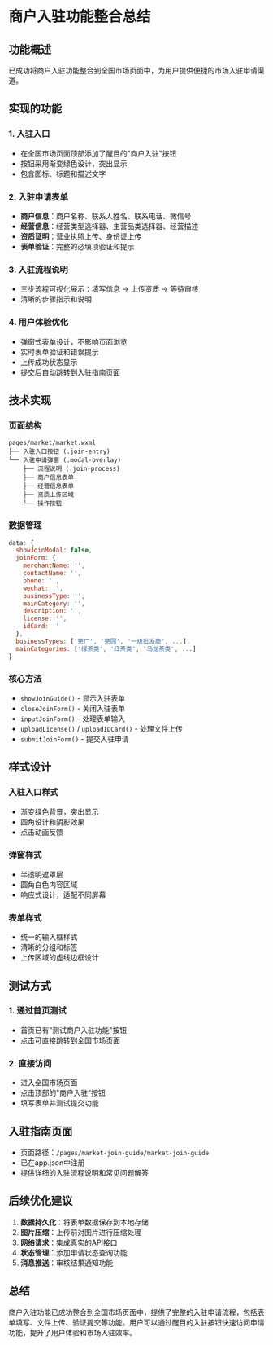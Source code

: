 # 商户入驻功能整合总结

## 功能概述
已成功将商户入驻功能整合到全国市场页面中，为用户提供便捷的市场入驻申请渠道。

## 实现的功能

### 1. 入驻入口
- 在全国市场页面顶部添加了醒目的"商户入驻"按钮
- 按钮采用渐变绿色设计，突出显示
- 包含图标、标题和描述文字

### 2. 入驻申请表单
- **商户信息**：商户名称、联系人姓名、联系电话、微信号
- **经营信息**：经营类型选择器、主营品类选择器、经营描述
- **资质证明**：营业执照上传、身份证上传
- **表单验证**：完整的必填项验证和提示

### 3. 入驻流程说明
- 三步流程可视化展示：填写信息 → 上传资质 → 等待审核
- 清晰的步骤指示和说明

### 4. 用户体验优化
- 弹窗式表单设计，不影响页面浏览
- 实时表单验证和错误提示
- 上传成功状态显示
- 提交后自动跳转到入驻指南页面

## 技术实现

### 页面结构
```
pages/market/market.wxml
├── 入驻入口按钮 (.join-entry)
└── 入驻申请弹窗 (.modal-overlay)
    ├── 流程说明 (.join-process)
    ├── 商户信息表单
    ├── 经营信息表单
    ├── 资质上传区域
    └── 操作按钮
```

### 数据管理
```javascript
data: {
  showJoinModal: false,
  joinForm: {
    merchantName: '',
    contactName: '',
    phone: '',
    wechat: '',
    businessType: '',
    mainCategory: '',
    description: '',
    license: '',
    idCard: ''
  },
  businessTypes: ['茶厂', '茶园', '一级批发商', ...],
  mainCategories: ['绿茶类', '红茶类', '乌龙茶类', ...]
}
```

### 核心方法
- `showJoinGuide()` - 显示入驻表单
- `closeJoinForm()` - 关闭入驻表单
- `inputJoinForm()` - 处理表单输入
- `uploadLicense()` / `uploadIDCard()` - 处理文件上传
- `submitJoinForm()` - 提交入驻申请

## 样式设计

### 入驻入口样式
- 渐变绿色背景，突出显示
- 圆角设计和阴影效果
- 点击动画反馈

### 弹窗样式
- 半透明遮罩层
- 圆角白色内容区域
- 响应式设计，适配不同屏幕

### 表单样式
- 统一的输入框样式
- 清晰的分组和标签
- 上传区域的虚线边框设计

## 测试方式

### 1. 通过首页测试
- 首页已有"测试商户入驻功能"按钮
- 点击可直接跳转到全国市场页面

### 2. 直接访问
- 进入全国市场页面
- 点击顶部的"商户入驻"按钮
- 填写表单并测试提交功能

## 入驻指南页面
- 页面路径：`/pages/market-join-guide/market-join-guide`
- 已在app.json中注册
- 提供详细的入驻流程说明和常见问题解答

## 后续优化建议

1. **数据持久化**：将表单数据保存到本地存储
2. **图片压缩**：上传前对图片进行压缩处理
3. **网络请求**：集成真实的API接口
4. **状态管理**：添加申请状态查询功能
5. **消息推送**：审核结果通知功能

## 总结
商户入驻功能已成功整合到全国市场页面中，提供了完整的入驻申请流程，包括表单填写、文件上传、验证提交等功能。用户可以通过醒目的入驻按钮快速访问申请功能，提升了用户体验和市场入驻效率。 